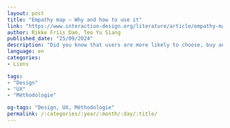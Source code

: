 ```yaml
---
layout: post
title: "Empathy map – Why and how to use it"
link: "https://www.interaction-design.org/literature/article/empathy-map-why-and-how-to-use-it"
author: Rikke Friis Dam, Teo Yu Siang
published_date: "25/09/2024"
description: "Did you know that users are more likely to choose, buy and use products that meet their needs as opposed to products that just meet their wants? An Empathy map will help you understand your user’s needs while you develop a deeper understanding of the persons you are designing for. There are many techniques you can use to develop this kind of empathy. An Empathy Map is just one tool that can help you empathise and synthesise your observations from the research phase, and draw out unexpected insights about your user’s needs."
language: en
categories:
- Liens

tags:
- "Design"
- "UX"
- "Méthodologie"

og-tags: "Design, UX, Méthodologie"
permalink: /:categories/:year/:month/:day/:title/
---
```

